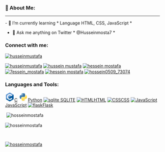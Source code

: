 <h3>💫 About Me:</h3>
<hr>
- 🌱 I’m currently learning * Language HTML, CSS, JavaScript *

- 💬 Ask me anything on Twitter * @Husseinmosta7 *


<h3 align="left">Connect with me:</h3>
<p align="left"> <a href="https://twitter.com/husseinmustafa" target="blank"><img src="https://img.shields.io/twitter/follow/husseinmustafa?logo=twitter&style=for-the-badge" alt="husseinmustafa" /></a> </p>

<p align="left">
<a href="https://twitter.com/husseinmustafa" target="blank"><img align="center" src="https://raw.githubusercontent.com/rahuldkjain/github-profile-readme-generator/master/src/images/icons/Social/twitter.svg" alt="husseinmustafa" height="30" width="40" /></a>
<a href="https://www.linkedin.com/feed/?trk=404_page" target="blank"><img align="center" src="https://raw.githubusercontent.com/rahuldkjain/github-profile-readme-generator/master/src/images/icons/Social/linked-in-alt.svg" alt="hussein mustafa" height="30" width="40" /></a>
<a href="[[https://fb.com/hessein mostafa](https://www.facebook.com/](https://www.facebook.com/profile.php?id=100016789146681))" target="blank"><img align="center" src="https://raw.githubusercontent.com/rahuldkjain/github-profile-readme-generator/master/src/images/icons/Social/facebook.svg" alt="hessein mostafa" height="30" width="40" /></a>
<a href="https://instagram.com/7essein_mostafa" target="blank"><img align="center" src="https://raw.githubusercontent.com/rahuldkjain/github-profile-readme-generator/master/src/images/icons/Social/instagram.svg" alt="7essein_mostafa" height="30" width="40" /></a>
<a href="https://www.hackerrank.com/dashboard" target="blank"><img align="center" src="https://raw.githubusercontent.com/rahuldkjain/github-profile-readme-generator/master/src/images/icons/Social/hackerrank.svg" alt="hessein mostafa" height="30" width="40" /></a>
<a href="https://discord.gg/hossein0509_73074" target="blank"><img align="center" src="https://raw.githubusercontent.com/rahuldkjain/github-profile-readme-generator/master/src/images/icons/Social/discord.svg" alt="hossein0509_73074" height="30" width="40" /></a>
</p>

<h3 align="left">Languages and Tools:</h3>

<p align="left"> <a href="https://www.cprogramming.com/" target="_blank" title="go to the C" rel="noreferrer">  <img src="https://raw.githubusercontent.com/devicons/devicon/master/icons/c/c-original.svg" alt="C" width="30" height="30"/>C</a>
    <a href="https://www.python.org" target="_blank" rel="noreferrer" title="go to the python"> <img src="https://raw.githubusercontent.com/devicons/devicon/master/icons/python/python-original.svg" alt="python" width="30" height="30"/>Python</a> 
    <a href="https://www.sqlite.org/" target="_blank" rel="noreferrer" title="go to the sqlite"><img src="https://www.vectorlogo.zone/logos/sqlite/sqlite-icon.svg" alt="sqlite" width="30" height="30"/> SQLITE</a>
    <a href="https://www.w3schools.com/html/" target="_blank" title="go to the html" rel="noreferrer"><img src="https://www.vectorlogo.zone/logos/w3_html5/w3_html5-icon.svg" alt="HTML" width="30" height="30"/>HTML</a>
    <a href="https://www.w3schools.com/css/" target="_blank" title="go to the css" rel="noreferrer"><img src="https://www.vectorlogo.zone/logos/w3_css/w3_css-official.svg" title="go to the CSS" alt="CSS" width="38" height="38"/>CSS</a>
    <a href="https://www.w3schools.com/js/" target="_blank" title="go to the JavaScript" rel="noreferrer"><img src="https://upload.vectorlogo.zone/logos/javascript/images/239ec8a4-163e-4792-83b6-3f6d96911757.svg" alt="JavaScript" width="30" height="30"/>JavaScript</a>
    <a href="https://flask.palletsprojects.com/" target="_blank" title="go to the Flask" rel="noreferrer"> <img src="https://www.vectorlogo.zone/logos/pocoo_flask/pocoo_flask-icon.svg" alt="flask" width="30" height="30"/>Flask</a>
</p>

<p>&nbsp;<img align="center" src="https://github-readme-stats.vercel.app/api?username=hosseinmostafa&show_icons=true&locale=en" alt="hosseinmostafa" /></p>

<p><img align="center" src="https://github-readme-streak-stats.herokuapp.com/?user=hosseinmostafa&" alt="hosseinmostafa" /></p>

<a target="_blank" rel="noopener noreferrer nofollow" href="https://camo.githubusercontent.com/b89685b9c00d4094808487ac4fc89cd41764c20bd989e8e03f13b40123816a34/68747470733a2f2f6769746875622d726561646d652d73746174732e76657263656c2e6170702f6170692f746f702d6c616e67732f3f757365726e616d653d6d6f68616d656473616d69726f6d6172267468656d653d6461726b26686964655f626f726465723d66616c736526696e636c7564655f616c6c5f636f6d6d6974733d66616c736526636f756e745f707269766174653d66616c7365266c61796f75743d636f6d70616374"><img src="https://camo.githubusercontent.com/b89685b9c00d4094808487ac4fc89cd41764c20bd989e8e03f13b40123816a34/68747470733a2f2f6769746875622d726561646d652d73746174732e76657263656c2e6170702f6170692f746f702d6c616e67732f3f757365726e616d653d6d6f68616d656473616d69726f6d6172267468656d653d6461726b26686964655f626f726465723d66616c736526696e636c7564655f616c6c5f636f6d6d6974733d66616c736526636f756e745f707269766174653d66616c7365266c61796f75743d636f6d70616374" alt data-canonical-src=""></a>

<p align="left"> <a href="https://github.com/ryo-ma/github-profile-trophy"><img src="https://github-profile-trophy.vercel.app/?username=hosseinmostafa" alt="hosseinmostafa" /></a> </p>
